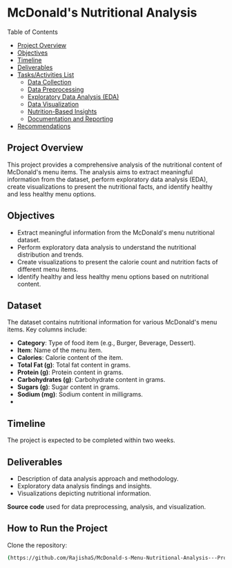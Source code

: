 # McDonald's Nutritional Analysis
Table of Contents
- [Project Overview](#project-overview)
- [Objectives](#objectives)
- [Timeline](#timeline)
- [Deliverables](#deliverables)
- [Tasks/Activities List](#tasksactivities-list)
  - [Data Collection](#data-collection)
  - [Data Preprocessing](#data-preprocessing)
  - [Exploratory Data Analysis (EDA)](#exploratory-data-analysis-eda)
  - [Data Visualization](#data-visualization)
  - [Nutrition-Based Insights](#nutrition-based-insights)
  - [Documentation and Reporting](#documentation-and-reporting)
- [Recommendations](#recommendations)
  
## Project Overview

This project provides a comprehensive analysis of the nutritional content of McDonald's menu items. 
The analysis aims to extract meaningful information from the dataset, perform exploratory data analysis (EDA), 
create visualizations to present the nutritional facts, and identify healthy and less healthy menu options. 

## Objectives

- Extract meaningful information from the McDonald's menu nutritional dataset.
- Perform exploratory data analysis to understand the nutritional distribution and trends.
- Create visualizations to present the calorie count and nutrition facts of different menu items.
- Identify healthy and less healthy menu options based on nutritional content.

## Dataset

The dataset contains nutritional information for various McDonald's menu items. Key columns include:
- **Category**: Type of food item (e.g., Burger, Beverage, Dessert).
- **Item**: Name of the menu item.
- **Calories**: Calorie content of the item.
- **Total Fat (g)**: Total fat content in grams.
- **Protein (g)**: Protein content in grams.
- **Carbohydrates (g)**: Carbohydrate content in grams.
- **Sugars (g)**: Sugar content in grams.
- **Sodium (mg)**: Sodium content in milligrams.
- 
## Timeline

The project is expected to be completed within two weeks.

## Deliverables

   - Description of data analysis approach and methodology.
   - Exploratory data analysis findings and insights.
   - Visualizations depicting nutritional information.
     
 **Source code** used for data preprocessing, analysis, and visualization.

## How to Run the Project

Clone the repository:

```bash
(https://github.com/RajishaS/McDonald-s-Menu-Nutritional-Analysis---Project)
